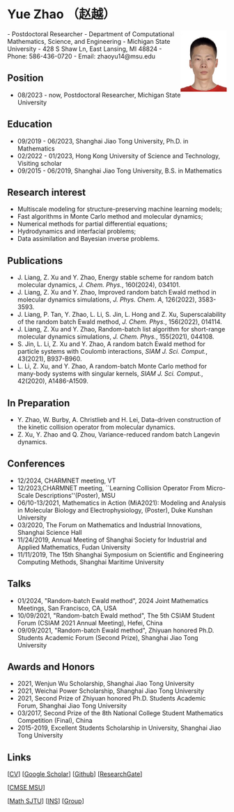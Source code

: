 # Yue Zhao （赵越）
<img align="right" src="/00.jpg" width="21%"/>
- Postdoctoral Researcher
- Department of Computational Mathematics, Science, and Engineering
- Michigan State University
-	428 S Shaw Ln, East Lansing, MI 48824
-	Phone: 586-436-0720
-	Email: zhaoyu14@msu.edu

## Position
- 08/2023 - now, Postdoctoral Researcher, Michigan State University

## Education
- 09/2019 - 06/2023, Shanghai Jiao Tong University, Ph.D. in Mathematics
- 02/2022 - 01/2023, Hong Kong University of Science and Technology, Visiting scholar
- 09/2015 - 06/2019, Shanghai Jiao Tong University, B.S. in Mathematics

## Research interest
- Multiscale modeling for structure-preserving machine learning models;
- Fast algorithms in Monte Carlo method and molecular dynamics;
- Numerical methods for partial differential equations;
- Hydrodynamics and interfacial problems;
- Data assimilation and Bayesian inverse problems.

## Publications
- J. Liang, Z. Xu and Y. Zhao, Energy stable scheme for random batch molecular dynamics, *J. Chem. Phys.*, 160(2024), 034101.
- J. Liang, Z. Xu and Y. Zhao, Improved random batch Ewald method in molecular dynamics simulations, *J. Phys. Chem. A*, 126(2022), 3583-3593.
- J. Liang, P. Tan, Y. Zhao, L. Li, S. Jin, L. Hong and Z. Xu, Superscalability of the random batch Ewald method, *J. Chem. Phys.*, 156(2022), 014114.
- J. Liang, Z. Xu and Y. Zhao, Random-batch list algorithm for short-range molecular dynamics simulations, *J. Chem. Phys.*, 155(2021), 044108.
- S. Jin, L. Li, Z. Xu and Y. Zhao, A random batch Ewald method for particle systems with Coulomb interactions, *SIAM J. Sci. Comput.*, 43(2021), B937-B960.
- L. Li, Z. Xu, and Y. Zhao, A random-batch Monte Carlo method for many-body systems with singular kernels, *SIAM J. Sci. Comput.*, 42(2020), A1486-A1509.

## In Preparation
- Y. Zhao, W. Burby, A. Christlieb and H. Lei, Data-driven construction of the kinetic collision operator from molecular dynamics.
- Z. Xu, Y. Zhao and Q. Zhou, Variance-reduced random batch Langevin dynamics.

## Conferences
- 12/2024, CHARMNET meeting, VT
- 12/2023,CHARMNET meeting, ``Learning Collision Operator From Micro-Scale Descriptions''(Poster), MSU
- 06/10-13/2021, Mathematics in Action (MiA2021): Modeling and Analysis in Molecular Biology and Electrophysiology, (Poster), Duke Kunshan University
- 03/2020, The Forum on Mathematics and Industrial Innovations, Shanghai Science Hall
- 11/24/2019, Annual Meeting of Shanghai Society for Industrial and Applied Mathematics, Fudan University
- 11/11/2019, The 15th Shanghai Symposium on Scientific and Engineering Computing Methods, Shanghai Maritime University

## Talks
- 01/2024, "Random-batch Ewald method", 2024 Joint Mathematics Meetings, San Francisco, CA, USA
- 10/09/2021, "Random-batch Ewald method", The 5th CSIAM Student Forum (CSIAM 2021 Annual Meeting), Hefei, China
- 09/09/2021, "Random-batch Ewald method", Zhiyuan honored Ph.D. Students Academic Forum (Second Prize), Shanghai Jiao Tong University

## Awards and Honors
- 2021, Wenjun Wu Scholarship, Shanghai Jiao Tong University
- 2021, Weichai Power Scholarship, Shanghai Jiao Tong University
- 2021, Second Prize of Zhiyuan honored Ph.D. Students Academic Forum, Shanghai Jiao Tong University
- 03/2017, Second Prize of the 8th National College Student Mathematics Competition (Final), China
- 2015-2019, Excellent Students Scholarship in University, Shanghai Jiao Tong University

## Links
[[CV]()]
[[Google Scholar](https://scholar.google.com/citations?hl=en&user=uh8WhloAAAAJ)] 
[[Github](https://github.com/yuezhao1997)] 
[[ResearchGate](https://www.researchgate.net/profile/Yue-Zhao-14)]

[[CMSE MSU](https://cmse.msu.edu/)]

[[Math SJTU](https://math.sjtu.edu.cn)]
[[INS](https://ins.sjtu.edu.cn/)]
[[Group](https://www.x-mol.com/groups/HPC_Lab)]


<script type="text/javascript" id="clustrmaps" src="//clustrmaps.com/map_v2.js?d=GYQBrx_uoC0OQor-uBLOhCS_0b8jFSntjf3ANmlxxVI&cl=ffffff&w=a"></script>

